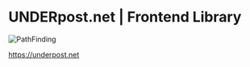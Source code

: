 # UNDERpost.net | Frontend Library


![PathFinding](https://underpost.net/underpost-social.jpg)


https://underpost.net
